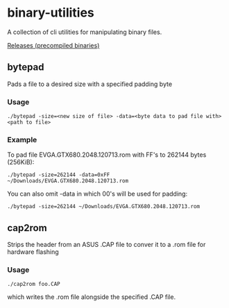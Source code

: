 binary-utilities
===
A collection of cli utilities for manipulating binary files.

[Releases (precompiled binaries)](https://github.com/jfoster/binary-utilities/releases)

## bytepad

Pads a file to a desired size with a specified padding byte

### Usage

```
./bytepad -size=<new size of file> -data=<byte data to pad file with> <path to file>
```

### Example

To pad file EVGA.GTX680.2048.120713.rom with FF's to 262144 bytes (256KiB):
```
./bytepad -size=262144 -data=0xFF ~/Downloads/EVGA.GTX680.2048.120713.rom
```

You can also omit -data in which 00's will be used for padding:
```
./bytepad -size=262144 ~/Downloads/EVGA.GTX680.2048.120713.rom
```

## cap2rom

Strips the header from an ASUS .CAP file to conver it to a .rom file for hardware flashing

### Usage

```
./cap2rom foo.CAP
```

which writes the .rom file alongside the specified .CAP file.

